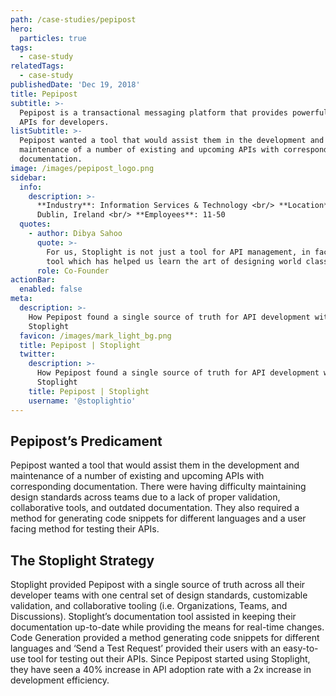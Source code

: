```yaml
---
path: /case-studies/pepipost
hero:
  particles: true
tags:
  - case-study
relatedTags:
  - case-study
publishedDate: 'Dec 19, 2018'
title: Pepipost
subtitle: >-
  Pepipost is a transactional messaging platform that provides powerful email
  APIs for developers.
listSubtitle: >-
  Pepipost wanted a tool that would assist them in the development and
  maintenance of a number of existing and upcoming APIs with corresponding
  documentation.
image: /images/pepipost_logo.png
sidebar:
  info:
    description: >-
      **Industry**: Information Services & Technology <br/> **Location**:
      Dublin, Ireland <br/> **Employees**: 11-50
  quotes:
    - author: Dibya Sahoo
      quote: >-
        For us, Stoplight is not just a tool for API management, in fact, it’s a
        tool which has helped us learn the art of designing world class APIs.
      role: Co-Founder
actionBar:
  enabled: false
meta:
  description: >-
    How Pepipost found a single source of truth for API development with
    Stoplight
  favicon: /images/mark_light_bg.png
  title: Pepipost | Stoplight
  twitter:
    description: >-
      How Pepipost found a single source of truth for API development with
      Stoplight
    title: Pepipost | Stoplight
    username: '@stoplightio'
---
```


## Pepipost’s Predicament

Pepipost wanted a tool that would assist them in the development and maintenance of a number of existing and upcoming APIs with corresponding documentation. There were having difficulty maintaining design standards across teams due to a lack of proper validation, collaborative tools, and outdated documentation. They also required a method for generating code snippets for different languages and a user facing method for testing their APIs.

## The Stoplight Strategy

Stoplight provided Pepipost with a single source of truth across all their developer teams with one central set of design standards, customizable validation, and collaborative tooling (i.e. Organizations, Teams, and Discussions). Stoplight’s documentation tool assisted in keeping their documentation up-to-date while providing the means for real-time changes. Code Generation provided a method generating code snippets for different languages and ‘Send a Test Request’ provided their users with an easy-to-use tool for testing out their APIs. Since Pepipost started using Stoplight, they have seen a 40% increase in API adoption rate with a 2x increase in development efficiency.
